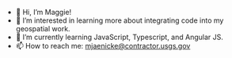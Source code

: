 - 👋 Hi, I’m Maggie!
- 👀 I’m interested in learning more about integrating code into my geospatial work.
- 🌱 I’m currently learning JavaScript, Typescript, and Angular JS.
- 📫 How to reach me: mjaenicke@contractor.usgs.gov

<!---
maggiejaenicke/maggiejaenicke is a ✨ special ✨ repository because its `README.md` (this file) appears on your GitHub profile.
You can click the Preview link to take a look at your changes.
--->
